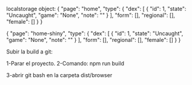 localstorage object:
{
    "page": "home",
    "type": {
        "dex": [
            {
                "id": 1,
                "state": "Uncaught",
                "game": "None",
                "note": ""
            }
        ],
        "form": [],
        "regional": [],
        "female": []
    }
}

{
    "page": "home-shiny",
    "type": {
        "dex": [
            {
                "id": 1,
                "state": "Uncaught",
                "game": "None",
                "note": ""
            }
        ],
        "form": [],
        "regional": [],
        "female": []
    }
}


Subir la build a git:

1-Parar el proyecto.
2-Comando: npm run build

3-abrir git bash en la carpeta dist/browser